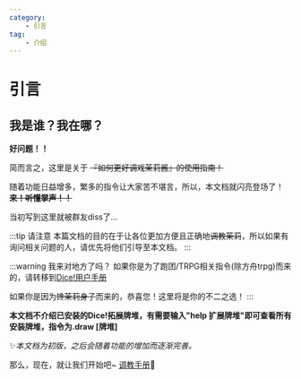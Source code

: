 ```yaml
---
category:
    - 引言
tag:
    - 介绍
---
```

# 引言

## 我是谁？我在哪？

**好问题！！**

简而言之，这里是关于 ~~『如何更好调戏茉莉酱』的使用指南！~~

随着功能日益增多，繁多的指令让大家苦不堪言，所以，本文档就闪亮登场了！~~**来！听懂掌声！！**~~

<span id="test" title="看什么看！不准再看了！">当初写到这里就被群友diss了...</span>

:::tip 请注意
本篇文档的目的在于让各位更加方便且正确地~~调教茉莉~~，所以如果有询问相关问题的人，请优先将他们引导至本文档。
:::

:::warning 我来对地方了吗？
如果你是为了跑团/TRPG相关指令(除方舟trpg)而来的，请转移到[Dice!用户手册](https://v2docs.kokona.tech/zh/latest/User_Manual.html)

如果你是因为~~馋茉莉身子~~而来的，恭喜您！这里将是你的不二之选！
:::

**本文档不介绍已安装的Dice!拓展牌堆，有需要输入"help 扩展牌堆"即可查看所有安装牌堆，指令为.draw [牌堆]**

:sparkles:*本文档为初版，之后会随着功能的增加而逐渐完善。*

那么，现在，就让我们开始吧~ [调教手册](./manual/):tada:

